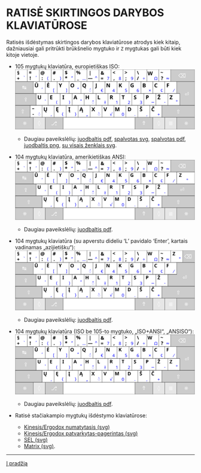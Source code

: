 
# RATISĖ SKIRTINGOS DARYBOS KLAVIATŪROSE

Ratisės išdėstymas skirtingos darybos klaviatūrose atrodys kiek kitaip, dažniausiai gali pritrūkti brūkšnelio mygtuko ir ```Z``` mygtukas gali būti kiek kitoje vietoje.

  - 105 mygtukų klaviatūra, europietiškas ISO:
![105 mygtukų klaviatūra, europietiškas ISO](images/kb-lt-ratise.svg)
    - Daugiau paveikslėlių: [juodbaltis pdf](images/kb-lt-ratise.pdf), [spalvotas svg](images/ratise-spausdinimo-tvarka.svg), [spalvotas pdf](images/ratise-spausdinimo-tvarka.pdf), [juodbaltis png](images/lek_ratise_layout.png), [su visais ženklais svg](images/kb-lt-ratise-visi-zenklai.svg).

  - 104 mygtukų klaviatūra, amerikietiškas ANSI:
![104 mygtukų klaviatūra, amerikietiškas ANSI](images/kb-lt-ratise-104-ansi.svg)
    - Daugiau paveikslėlių: [juodbaltis pdf](images/kb-lt-ratise-104-ansi.pdf).

  - 104 mygtukų klaviatūra (su apverstu dideliu ‘L’ pavidalo ‘Enter’, kartais vadinamas „azijietišku“):
![104 mygtukų klaviatūra (su apverstu dideliu ‘L’ pavidalo ‘Enter’)](images/kb-lt-ratise-104-b.svg)
    - Daugiau paveikslėlių: [juodbaltis pdf](images/kb-lt-ratise-104-b.pdf).

  - 104 mygtukų klaviatūra (ISO be 105-to mygtuko, „ISO+ANSI“, „ANSISO“):
![104 mygtukų klaviatūra, ISO be 105-to mygtuko, ISO+ANSI, ANSISO](images/kb-lt-ratise-104-c.svg)
    - Daugiau paveikslėlių: [juodbaltis pdf](images/kb-lt-ratise-104-c.pdf).

  - Ratisė stačiakampio mygtukų išdėstymo klaviatūrose:
    - [Kinesis/Ergodox numatytasis (svg)](images/kb-lt-ratise-kinesis-ergodox.svg)
    - [Kinesis/Ergodox patvarkytas-pagerintas (svg)](images/kb-lt-ratise-kinesis-ergodox-patvarkytas.svg)
    - [SEL (svg)](images/kb-lt-ratise-sel.svg)
    - [Matrix (svg)](images/kb-lt-ratise-matrix.svg).

--------------------------------------------------------------------

[Į pradžią](../README.md)

